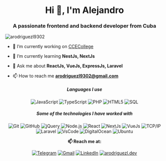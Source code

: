<h1 align="center">Hi 👋, I'm Alejandro</h1>
<h3 align="center">A passionate frontend and backend developer from Cuba</h3>


<p align="left"> <img src="https://komarev.com/ghpvc/?username=arodriguezl9302&label=Profile%20views&color=0e75b6&style=flat" alt="arodriguezl9302" /> </p>

- 🔭 I’m currently working on [CCECollege](https://ccecollege.es)

- 🌱 I’m currently learning **NestJs, NextJs**

- 💬 Ask me about **ReactJs, VueJs, ExpressJs, Laravel**

- 📫 How to reach me **arodriguezl9302@gmail.com**

<div align="center">

##### Languages I use
![JavaScript](https://img.shields.io/badge/-JavaScript-000000?style=flat&logo=javascript)
![TypeScript](https://img.shields.io/badge/-TypeScript-000000?style=flat&logo=typescript)
![PHP](https://img.shields.io/badge/-PHP-000000?style=flat&logo=php)
![HTML5](https://img.shields.io/badge/-HTML5-000000?style=flat&logo=html5)
![SQL](https://img.shields.io/badge/-SQL-000000?style=flat&logo=postgresql)

##### Some of the technologies I have worked with

![Git](https://img.shields.io/badge/-Git-222222?style=flat&logo=git&logoColor=F05032)
![GitHub](https://img.shields.io/badge/-GitHub-222222?style=flat&logo=github&logoColor=white)
![jQuery](https://img.shields.io/badge/-jQuery-222222?style=flat&logo=jQuery&logoColor=0769AD)
![Node.js](https://img.shields.io/badge/-Node.js-222222?style=flat&logo=node.js&logoColor=339933)
![React](https://img.shields.io/badge/-React-222222?style=flat&logo=React&logoColor=61DAFB)
![NextJs](https://img.shields.io/badge/-Next.js-222222?style=flat&logo=Next.js&logoColor=white)
![VueJs](https://img.shields.io/badge/-VueJs-222222?style=flat&logo=Vue.js&logoColor=43C9AC)
![TCP/IP](https://img.shields.io/badge/-TCP/IP-222222?style=flat&logo=cisco&logoColor=white)
![Laravel](https://img.shields.io/badge/-Laravel-222222?style=flat&logo=laravel&logoColor=F43A2F)
![VsCode](https://img.shields.io/badge/-VsCode-222222?style=flat&logo=VisualStudioCode&logoColor=blue)
![DigitalOcean](https://img.shields.io/badge/-DigitalOcean-222222?style=flat&logo=DigitalOcean&logoColor=blue)
![Ubuntu](https://img.shields.io/badge/-Ubuntu-222222?style=flat&logo=Ubuntu&logoColor=red)



**📫 Reach me at:**<br>

[![Telegram](https://img.shields.io/badge/-TELEGRAM-2CA5E0?style=for-the-badge&logo=telegram&logoColor=white)](https://t.me/arodriguezl)
[![Gmail](https://img.shields.io/badge/-GMAIL-D14836?style=for-the-badge&logo=gmail&logoColor=white)](mailto:arodriguezl9302@gmail.com)
[![LinkedIn](https://img.shields.io/badge/-LINKEDIN-0077B5?style=for-the-badge&logo=linkedin&logoColor=white)](https://www.linkedin.com/in/arodriguezl9302/)
[![arodriguezl.dev](https://img.shields.io/badge/-arodriguezl.dev-000000?style=for-the-badge&logo=react&logoColor=white)](https://www.arodriguezl.dev/)

<div align="center">
